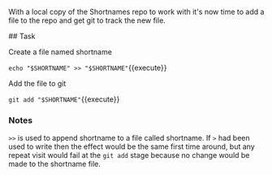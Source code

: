 With a local copy of the Shortnames repo to work with it's now time to add a
file to the repo and get git to track the new file.

## Task

Create a file named shortname

`echo "$SHORTNAME" >> "$SHORTNAME"`{{execute}}

Add the file to git

`git add "$SHORTNAME"`{{execute}}

### Notes

`>>` is used to append shortname to a file called shortname. If `>` had been
used to write then the effect would be the same first time around, but any
repeat visit would fail at the `git add` stage because no change would be
made to the shortname file.
